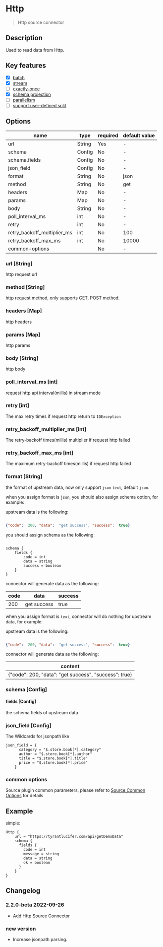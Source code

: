 # Http

> Http source connector

## Description

Used to read data from Http.

## Key features

- [x] [batch](../../concept/connector-v2-features.md)
- [x] [stream](../../concept/connector-v2-features.md)
- [ ] [exactly-once](../../concept/connector-v2-features.md)
- [x] [schema projection](../../concept/connector-v2-features.md)
- [ ] [parallelism](../../concept/connector-v2-features.md)
- [ ] [support user-defined split](../../concept/connector-v2-features.md)

##  Options

| name                        | type   | required | default value |
| --------------------------- | ------ | -------- | ------------- |
| url                         | String | Yes      | -             |
| schema                      | Config | No       | -             |
| schema.fields               | Config | No       | -             |
| json_field                  | Config | No       | -             |
| format                      | String | No       | json          |
| method                      | String | No       | get           |
| headers                     | Map    | No       | -             |
| params                      | Map    | No       | -             |
| body                        | String | No       | -             |
| poll_interval_ms            | int    | No       | -             |
| retry                       | int    | No       | -             |
| retry_backoff_multiplier_ms | int    | No       | 100           |
| retry_backoff_max_ms        | int    | No       | 10000         |
| common-options              |        | No       | -             |
### url [String]

http request url

### method [String]

http request method, only supports GET, POST method.

### headers [Map]

http headers

### params [Map]

http params

### body [String]

http body

### poll_interval_ms [int]

request http api interval(millis) in stream mode

### retry [int]

The max retry times if request http return to `IOException`

### retry_backoff_multiplier_ms [int]

The retry-backoff times(millis) multiplier if request http failed

### retry_backoff_max_ms [int]

The maximum retry-backoff times(millis) if request http failed

### format [String]

the format of upstream data, now only support `json` `text`, default `json`.

when you assign format is `json`, you should also assign schema option, for example:

upstream data is the following:

```json

{"code":  200, "data":  "get success", "success":  true}

```

you should assign schema as the following:

```hocon

schema {
    fields {
        code = int
        data = string
        success = boolean
    }
}

```

connector will generate data as the following:

| code | data        | success |
|------|-------------|---------|
| 200  | get success | true    |

when you assign format is `text`, connector will do nothing for upstream data, for example:

upstream data is the following:

```json

{"code":  200, "data":  "get success", "success":  true}

```

connector will generate data as the following:

| content |
|---------|
| {"code":  200, "data":  "get success", "success":  true}        |

### schema [Config]

#### fields [Config]

the schema fields of upstream data

### json_field [Config]

The Wildcards for jsonpath like
```hocon
json_field = {
      category = "$.store.book[*].category"
      author = "$.store.book[*].author"
      title = "$.store.book[*].title"
      price = "$.store.book[*].price"
    }
```

### common options 

Source plugin common parameters, please refer to [Source Common Options](common-options.md) for details

## Example

simple:

```hocon
Http {
    url = "https://tyrantlucifer.com/api/getDemoData"
    schema {
      fields {
        code = int
        message = string
        data = string
        ok = boolean
      }
    }
}
```

## Changelog

### 2.2.0-beta 2022-09-26

- Add Http Source Connector

### new version

- Increase jsonpath parsing.
